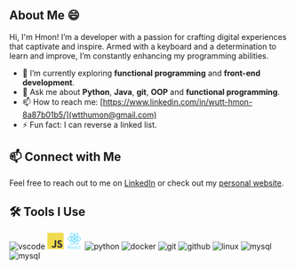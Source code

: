 ## About Me 😄

Hi, I'm Hmon! I’m a developer with a passion for crafting digital experiences that captivate and inspire. Armed with a keyboard and a determination to learn and improve, I’m constantly enhancing my programming abilities. 


- 🌱 I’m currently exploring **functional programming** and **front-end development**.
- 💬 Ask me about **Python**, **Java**, **git**, **OOP** and **functional programming**.
- 📫 How to reach me: [https://www.linkedin.com/in/wutt-hmon-8a87b01b5/](wtthumon@gmail.com)
- ⚡ Fun fact: I can reverse a linked list.

<!-- ## 📚 My Writing & Content

I love Advent of code:

- 📝 [Getting Started with Web Automation](https://medium.com/@silentBob/getting-started-with-web-automation) - An introduction to automating web tasks using Python and Selenium.
- 📖 [Building Scalable Web Applications](https://medium.com/@silentBob/building-scalable-web-applications) - A guide to best practices for developing scalable and maintainable web applications.
- 🗒️ [Data Visualization with Python](https://medium.com/@silentBob/data-visualization-with-python) - Exploring the power of data visualization using Python libraries.
 -->
## 📫 Connect with Me

Feel free to reach out to me on [LinkedIn](https://www.linkedin.com/in/wutt-hmon-8a87b01b5/) or check out my [personal website](https://hmonwutt.github.io/threeJS/).

## 🛠️ Tools I Use

<p align="left">
<img src="https://cdn.jsdelivr.net/gh/devicons/devicon/icons/vscode/vscode-original.svg" alt="vscode" width="30" height="30"/>
<img src="https://raw.githubusercontent.com/devicons/devicon/master/icons/javascript/javascript-original.svg" alt="javascript" width="30" height="30" />
<img src="https://raw.githubusercontent.com/devicons/devicon/master/icons/react/react-original-wordmark.svg" alt="react" width="30" height="30" />
<img src="https://cdn.jsdelivr.net/gh/devicons/devicon/icons/python/python-original.svg" alt="python" width="30" height="30"/>
<img src="https://cdn.jsdelivr.net/gh/devicons/devicon/icons/docker/docker-original.svg" alt="docker" width="30" height="30"/>
<img src="https://cdn.jsdelivr.net/gh/devicons/devicon/icons/git/git-original.svg" alt="git" width="30" height="30"/>
<img src="https://cdn.jsdelivr.net/gh/devicons/devicon/icons/github/github-original-wordmark.svg" alt="github" width="30" height="30"/>
<img src="https://cdn.jsdelivr.net/gh/devicons/devicon/icons/linux/linux-original.svg" alt="linux" width="30" height="30"/>
<img src="https://cdn.jsdelivr.net/gh/devicons/devicon/icons/mysql/mysql-original-wordmark.svg" alt="mysql" width="30" height="30"/>
<img src="https://www.citypng.com/public/uploads/preview/hd-java-logo-transparent-background-701751694771845zainlxmlfo.png" alt="mysql" width="30" height="30"/>
</p>
